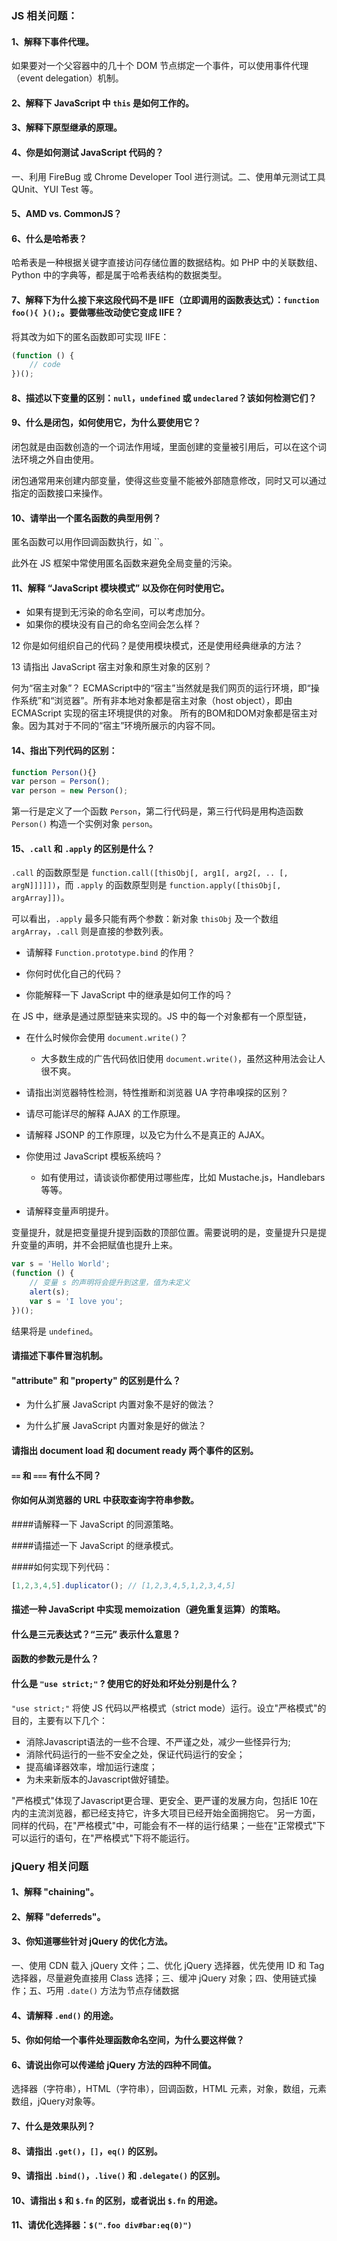 
### JS 相关问题：

#### 1、解释下事件代理。

如果要对一个父容器中的几十个 DOM 节点绑定一个事件，可以使用事件代理（event delegation）机制。

#### 2、解释下 JavaScript 中 `this` 是如何工作的。

#### 3、解释下原型继承的原理。

#### 4、你是如何测试 JavaScript 代码的？

一、利用 FireBug 或 Chrome Developer Tool 进行测试。二、使用单元测试工具 QUnit、YUI Test 等。

#### 5、AMD vs. CommonJS？

#### 6、什么是哈希表？

哈希表是一种根据关键字直接访问存储位置的数据结构。如 PHP 中的关联数组、Python 中的字典等，都是属于哈希表结构的数据类型。

#### 7、解释下为什么接下来这段代码不是 IIFE（立即调用的函数表达式）：`function foo(){ }();`。要做哪些改动使它变成 IIFE？

将其改为如下的匿名函数即可实现 IIFE：
```javascript
(function () {
	// code
})();
```
  
#### 8、描述以下变量的区别：`null`，`undefined` 或 `undeclared`？该如何检测它们？
  
#### 9、什么是闭包，如何使用它，为什么要使用它？

闭包就是由函数创造的一个词法作用域，里面创建的变量被引用后，可以在这个词法环境之外自由使用。

闭包通常用来创建内部变量，使得这些变量不能被外部随意修改，同时又可以通过指定的函数接口来操作。

#### 10、请举出一个匿名函数的典型用例？

匿名函数可以用作回调函数执行，如 ``。

此外在 JS 框架中常使用匿名函数来避免全局变量的污染。

#### 11、解释 “JavaScript 模块模式” 以及你在何时使用它。
  * 如果有提到无污染的命名空间，可以考虑加分。
  * 如果你的模块没有自己的命名空间会怎么样？
  
12 你是如何组织自己的代码？是使用模块模式，还是使用经典继承的方法？

13 请指出 JavaScript 宿主对象和原生对象的区别？

何为“宿主对象”？  ECMAScript中的“宿主”当然就是我们网页的运行环境，即“操作系统”和“浏览器”。所有非本地对象都是宿主对象（host object），即由 ECMAScript 实现的宿主环境提供的对象。
所有的BOM和DOM对象都是宿主对象。因为其对于不同的“宿主”环境所展示的内容不同。

#### 14、指出下列代码的区别：
```javascript
function Person(){} 
var person = Person(); 
var person = new Person();
```
第一行是定义了一个函数 `Person`，第二行代码是，第三行代码是用构造函数 `Person()` 构造一个实例对象 `person`。

#### 15、`.call` 和 `.apply` 的区别是什么？

`.call` 的函数原型是 `function.call([thisObj[, arg1[, arg2[, .. [, argN]]]]])`，而 `.apply` 的函数原型则是 `function.apply([thisObj[, argArray]])`。

可以看出，`.apply` 最多只能有两个参数：新对象 `thisObj` 及一个数组 `argArray`，`.call` 则是直接的参数列表。

* 请解释 `Function.prototype.bind` 的作用？

* 你何时优化自己的代码？

* 你能解释一下 JavaScript 中的继承是如何工作的吗？

在 JS 中，继承是通过原型链来实现的。JS 中的每一个对象都有一个原型链，

* 在什么时候你会使用 `document.write()`？
	* 大多数生成的广告代码依旧使用 `document.write()`，虽然这种用法会让人很不爽。

* 请指出浏览器特性检测，特性推断和浏览器 UA 字符串嗅探的区别？

* 请尽可能详尽的解释 AJAX 的工作原理。

* 请解释 JSONP 的工作原理，以及它为什么不是真正的 AJAX。

* 你使用过 JavaScript 模板系统吗？
	* 如有使用过，请谈谈你都使用过哪些库，比如 Mustache.js，Handlebars 等等。

* 请解释变量声明提升。

变量提升，就是把变量提升提到函数的顶部位置。需要说明的是，变量提升只是提升变量的声明，并不会把赋值也提升上来。
```javascript
var s = 'Hello World';
(function () {
	// 变量 s 的声明将会提升到这里，值为未定义
    alert(s);
    var s = 'I love you';
})();
```
结果将是 `undefined`。

#### 请描述下事件冒泡机制。

#### "attribute" 和 "property" 的区别是什么？

* 为什么扩展 JavaScript 内置对象不是好的做法？

* 为什么扩展 JavaScript 内置对象是好的做法？

#### 请指出 document load 和 document ready 两个事件的区别。

#### `==` 和 `===` 有什么不同？

#### 你如何从浏览器的 URL 中获取查询字符串参数。

####请解释一下 JavaScript 的同源策略。

####请描述一下 JavaScript 的继承模式。

####如何实现下列代码：
```javascript
[1,2,3,4,5].duplicator(); // [1,2,3,4,5,1,2,3,4,5]
```

#### 描述一种 JavaScript 中实现 memoization（避免重复运算）的策略。

#### 什么是三元表达式？“三元” 表示什么意思？

#### 函数的参数元是什么？

#### 什么是 `"use strict;"` ? 使用它的好处和坏处分别是什么？

`"use strict;"` 将使 JS 代码以严格模式（strict mode）运行。设立"严格模式"的目的，主要有以下几个：

- 消除Javascript语法的一些不合理、不严谨之处，减少一些怪异行为;
- 消除代码运行的一些不安全之处，保证代码运行的安全；
- 提高编译器效率，增加运行速度；
- 为未来新版本的Javascript做好铺垫。

"严格模式"体现了Javascript更合理、更安全、更严谨的发展方向，包括IE 10在内的主流浏览器，都已经支持它，许多大项目已经开始全面拥抱它。
另一方面，同样的代码，在"严格模式"中，可能会有不一样的运行结果；一些在"正常模式"下可以运行的语句，在"严格模式"下将不能运行。

### jQuery 相关问题

#### 1、解释 "chaining"。

#### 2、解释 "deferreds"。

#### 3、你知道哪些针对 jQuery 的优化方法。

一、使用 CDN 载入 jQuery 文件；二、优化 jQuery 选择器，优先使用 ID 和 Tag 选择器，尽量避免直接用 Class 选择；三、缓冲 jQuery 对象；四、使用链式操作；五、巧用 `.date()` 方法为节点存储数据

#### 4、请解释 `.end()` 的用途。

#### 5、你如何给一个事件处理函数命名空间，为什么要这样做？

#### 6、请说出你可以传递给 jQuery 方法的四种不同值。

选择器（字符串），HTML（字符串），回调函数，HTML 元素，对象，数组，元素数组，jQuery对象等。

#### 7、什么是效果队列？

#### 8、请指出 `.get()`，`[]`，`eq()` 的区别。

#### 9、请指出 `.bind()`，`.live()` 和 `.delegate()` 的区别。

#### 10、请指出 `$` 和 `$.fn` 的区别，或者说出 `$.fn` 的用途。

#### 11、请优化选择器：`$(".foo div#bar:eq(0)")`

